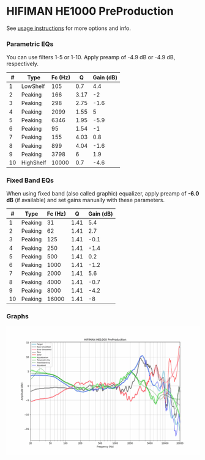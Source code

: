 # HIFIMAN HE1000 PreProduction
See [usage instructions](https://github.com/jaakkopasanen/AutoEq#usage) for more options and info.

### Parametric EQs
You can use filters 1-5 or 1-10. Apply preamp of -4.9 dB or -4.9 dB, respectively.

|   # | Type      |   Fc (Hz) |    Q |   Gain (dB) |
|-----|-----------|-----------|------|-------------|
|   1 | LowShelf  |       105 | 0.7  |         4.4 |
|   2 | Peaking   |       166 | 3.17 |        -2   |
|   3 | Peaking   |       298 | 2.75 |        -1.6 |
|   4 | Peaking   |      2099 | 1.55 |         5   |
|   5 | Peaking   |      6346 | 1.95 |        -5.9 |
|   6 | Peaking   |        95 | 1.54 |        -1   |
|   7 | Peaking   |       155 | 4.03 |         0.8 |
|   8 | Peaking   |       899 | 4.04 |        -1.6 |
|   9 | Peaking   |      3798 | 6    |         1.9 |
|  10 | HighShelf |     10000 | 0.7  |        -4.6 |

### Fixed Band EQs
When using fixed band (also called graphic) equalizer, apply preamp of **-6.0 dB** (if available) and set gains manually with these parameters.

|   # | Type    |   Fc (Hz) |    Q |   Gain (dB) |
|-----|---------|-----------|------|-------------|
|   1 | Peaking |        31 | 1.41 |         5.4 |
|   2 | Peaking |        62 | 1.41 |         2.7 |
|   3 | Peaking |       125 | 1.41 |        -0.1 |
|   4 | Peaking |       250 | 1.41 |        -1.4 |
|   5 | Peaking |       500 | 1.41 |         0.2 |
|   6 | Peaking |      1000 | 1.41 |        -1.2 |
|   7 | Peaking |      2000 | 1.41 |         5.6 |
|   8 | Peaking |      4000 | 1.41 |        -0.7 |
|   9 | Peaking |      8000 | 1.41 |        -4.2 |
|  10 | Peaking |     16000 | 1.41 |        -8   |

### Graphs
![](./HIFIMAN%20HE1000%20PreProduction.png)
